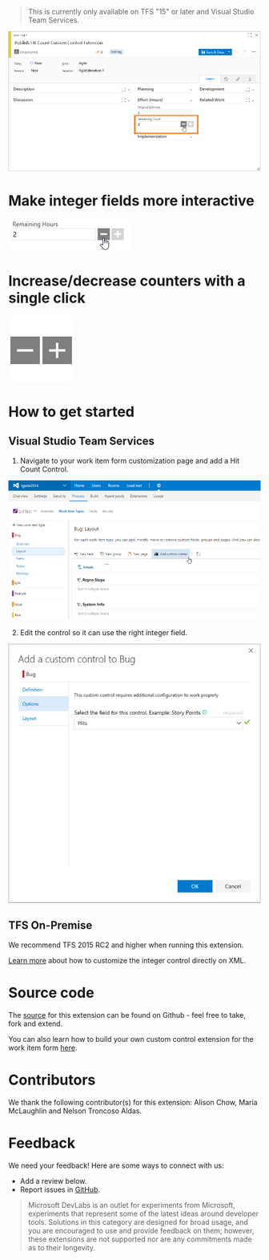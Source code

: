 > This is currently only available on TFS "15" or later and Visual Studio Team Services.

![Work Item Form](img/form.png)

# Make integer fields more interactive

![Hit Count Control](img/hitCountControl.png)

# Increase/decrease counters with a single click

![Control keys](img/logo.png)

# How to get started
## Visual Studio Team Services

1. Navigate to your work item form customization page and add a Hit Count Control.

![Layout Customization](img/layoutCustomization.png)

2. Edit the control so it can use the right integer field.

![Configuration](img/configuration.png)

## TFS On-Premise 

We recommend TFS 2015 RC2 and higher when running this extension.

[Learn more](https://github.com/Microsoft/vsts-extension-integer-control/blob/master/README.md) about how to customize the integer control directly on XML.

# Source code 

The [source](https://github.com/Microsoft/vsts-extension-integer-control) for this extension can be found on Github - feel free to take, fork and extend. 

You can also learn how to build your own custom control extension for the work item form [here](https://www.visualstudio.com/en-us/docs/integrate/extensions/develop/custom-control). 

# Contributors

We thank the following contributor(s) for this extension: Alison Chow, Maria McLaughlin and Nelson Troncoso Aldas. 

# Feedback 

We need your feedback! Here are some ways to connect with us:

* Add a review below.
* Report issues in [GitHub](https://github.com/Microsoft/vsts-extension-integer-control/issues).

> Microsoft DevLabs is an outlet for experiments from Microsoft, experiments that represent some of the latest ideas around developer tools. Solutions in this category are designed for broad usage, and you are encouraged to use and provide feedback on them; however, these extensions are not supported nor are any commitments made as to their longevity.
